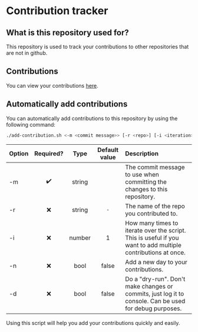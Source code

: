 # Contribution tracker

## What is this repository used for?

This repository is used to track your contributions to other repositories that are not in github.

## Contributions

You can view your contributions [here](./contributions.md).

## Automatically add contributions

You can automatically add contributions to this repository by using the following command:

```bash
./add-contribution.sh <-m <commit message>> [-r <repo>] [-i <iteration>] [-n] [-d]
```

| Option | Required? | Type | Default value | Description |
| ------ |:---------:|:----:|:-------------:|:----------- |
| -m     | ✔️       | string |     | The commit message to use when committing the changes to this repository. |
| -r     | ❌       | string | `-` | The name of the repo you contributed to. |
| -i     | ❌       | number | 1   | How many times to iterate over the script. This is useful if you want to add multiple contributions at once. |
| -n     | ❌       | bool   | false | Add a new day to your contributions. |
| -d     | ❌       | bool   | false | Do a "dry-run". Don't make changes or commits, just log it to console. Can be used for debug purposes. |


Using this script will help you add your contributions quickly and easily.